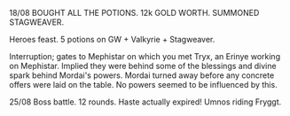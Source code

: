 18/08
BOUGHT ALL THE POTIONS. 12k GOLD WORTH. SUMMONED STAGWEAVER.

Heroes feast. 5 potions on GW + Valkyrie + Stagweaver.

Interruption; gates to Mephistar on which you met Tryx, an Erinye working on Mephistar. Implied they were behind some of the blessings and divine spark behind Mordai's powers. Mordai turned away before any concrete offers were laid on the table. No powers seemed to be influenced by this.

25/08
Boss battle. 12 rounds. Haste actually expired!
Umnos riding Fryggt.